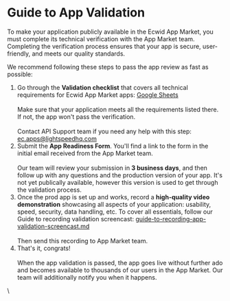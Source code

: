 # Guide to App Validation

To make your application publicly available in the Ecwid App Market, you must complete its technical verification with the App Market team. Completing the verification process ensures that your app is secure, user-friendly, and meets our quality standards.

We recommend following these steps to pass the app review as fast as possible:

1. Go through the **Validation checklist** that covers all technical requirements for Ecwid App Market apps: [Google Sheets](https://docs.google.com/spreadsheets/d/17vtfnvtiE_1OsfGFatCxK8RhOCqJmWaw3v_2pd5YI7c/edit?gid=1360471883#gid=1360471883)\
   \
   Make sure that your application meets all the requirements listed there. If not, the app won't pass the verification.\
   \
   Contact API Support team if you need any help with this step: [ec.apps@lightspeedhq.com](mailto:ec.apps@lightspeedhq.com)
2. Submit the **App Readiness Form**. You'll find a link to the form in the initial email received from the App Market team.\
   \
   Our team will review your submission in **3 business days**, and then follow up with any questions and the production version of your app. It's not yet publically available, however this version is used to get through the validation process.
3. Once the prod app is set up and works, record a **high-quality video demonstration** showcasing all aspects of your application: usability, speed, security, data handling, etc. To cover all essentials, follow our Guide to recording validation screencast: [guide-to-recording-app-validation-screencast.md](guide-to-recording-app-validation-screencast.md "mention")\
   \
   Then send this recording to App Market team.
4. That's it, congrats!\
   \
   When the app validation is passed, the app goes live without further ado and becomes available to thousands of our users in the App Market. Our team will additionally notify you when it happens.

\
